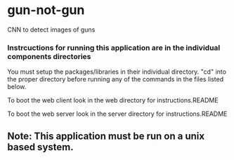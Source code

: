 # gun-not-gun
CNN to detect images of guns

### Instrcuctions for running this application are in the individual components directories

You must setup the packages/libraries in their individual directory. "cd" into the proper directory before running any of the commands in the files listed below.

To boot the web client look in the web directory for instructions.README

To boot the web server look in the server directory for instructions.README


## Note: This application must be run on a unix based system. 
